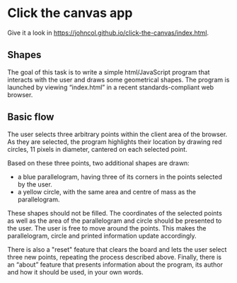 # Click the canvas app

Give it a look in https://johncol.github.io/click-the-canvas/index.html.

## Shapes

The goal of this task is to write a simple html/JavaScript program that interacts with the user and draws some geometrical shapes. The program is launched by viewing “index.html” in a
recent standards-compliant web browser.

## Basic flow
The user selects three arbitrary points within the client area of the browser. As they are selected, the program highlights their location by drawing red circles, 11 pixels in diameter,
cantered on each selected point.

Based on these three points, two additional shapes are drawn:
  - a blue parallelogram, having three of its corners in the points selected by the user.
  - a yellow circle, with the same area and centre of mass as the parallelogram.

These shapes should not be filled. The coordinates of the selected points as well as the area of the parallelogram and circle should be presented to the user.
The user is free to move around the points. This makes the parallelogram, circle and printed information update accordingly.

There is also a "reset" feature that clears the board and lets the user select three new points, repeating the process described above. Finally, there is an “about” feature that presents information about the program, its author and how it should be used, in your own words.
